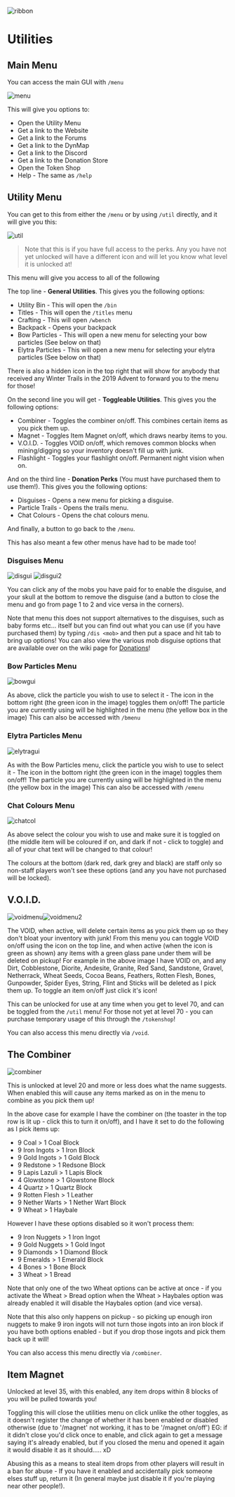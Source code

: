 ![ribbon](images/L-ribbon.png) 

# Utilities


## Main Menu

You can access the main GUI with `/menu`

![menu](images/menu.png)

This will give you options to: 
- Open the Utility Menu
- Get a link to the Website
- Get a link to the Forums
- Get a link to the DynMap
- Get a link to the Discord
- Get a link to the Donation Store
- Open the Token Shop
- Help - The same as `/help`


## Utility Menu

You can get to this from either the `/menu` or by using `/util` directly, and it will give you this:

![util](images/umenu.png)

>Note that this is if you have full access to the perks. Any you have not yet unlocked will have a different icon and will let you know what level it is unlocked at!

This menu will give you access to all of the following

The top line - **General Utilities**.
This gives you the following options:
- Utility Bin - This will open the `/bin`
- Titles - This will open the `/titles` menu
- Crafting - This will open `/wbench`
- Backpack - Opens your backpack
- Bow Particles - This will open a new menu for selecting your bow particles (See below on that)
- Elytra Particles - This will open a new menu for selecting your elytra particles (See below on that)

There is also a hidden icon in the top right that will show for anybody that received any Winter Trails in the 2019 Advent to forward you to the menu for those!

On the second line you will get - **Toggleable Utilities**.
This gives you the following options:
- Combiner - Toggles the combiner on/off. This combines certain items as you pick them up.
- Magnet - Toggles Item Magnet on/off, which draws nearby items to you.
- V.O.I.D. - Toggles VOID on/off, which removes common blocks when mining/digging so your inventory doesn't fill up with junk.
- Flashlight - Toggles your flashlight on/off. Permanent night vision when on.

And on the third line - **Donation Perks** (You must have purchased them to use them!).
This gives you the following options:
- Disguises - Opens a new menu for picking a disguise.
- Particle Trails - Opens the trails menu.
- Chat Colours - Opens the chat colours menu.

And finally, a button to go back to the `/menu`.


This has also meant a few other menus have had to be made too!

### Disguises Menu

![disgui](images/dmenu.png) ![disgui2](images/dmenu2.png)

You can click any of the mobs you have paid for to enable the disguise, and your skull at the bottom to remove the disguise (and a button to close the menu and go from page 1 to 2 and vice versa in the corners).

Note that menu this does not support alternatives to the disguises, such as baby forms etc... itself but you can find out what you can use (if you have purchased them) by typing `/dis <mob>` and then put a space and hit tab to bring up options!
You can also view the various mob disguise options that are available over on the wiki page for [Donations](http://legioncraft.co.uk/wiki/dismods.html)!

### Bow Particles Menu

![bowgui](images/bpmenu.png)

As above, click the particle you wish to use to select it - The icon in the bottom right (the green icon in the image) toggles them on/off! The particle you are currently using will be highlighted in the menu (the yellow box in the image)
This can also be accessed with `/bmenu`

### Elytra Particles Menu

![elytragui](images/emenu.png)

As with the Bow Particles menu, click the particle you wish to use to select it - The icon in the bottom right (the green icon in the image) toggles them on/off! The particle you are currently using will be highlighted in the menu (the yellow box in the image)
This can also be accessed with `/emenu`

### Chat Colours Menu

![chatcol](images/ccmenu.png)

As above select the colour you wish to use and make sure it is toggled on (the middle item will be coloured if on, and dark if not - click to toggle) and all of your chat text will be changed to that colour!

The colours at the bottom (dark red, dark grey and black) are staff only so non-staff players won't see these options (and any you have not purchased will be locked).

## V.O.I.D.

![voidmenu](images/vmenu.png)![voidmenu2](images/vmenu2.png)

The VOID, when active, will delete certain items as you pick them up so they don't bloat your inventory with junk!
From this menu you can toggle VOID on/off using the icon on the top line, and when active (when the icon is green as shown) any items with a green glass pane under them will be deleted on pickup! 
For example in the above image I have VOID on, and any Dirt, Cobblestone, Diorite, Andesite, Granite, Red Sand, Sandstone, Gravel, Netherrack, Wheat Seeds, Cocoa Beans, Feathers, Rotten Flesh, Bones, Gunpowder, Spider Eyes, String, Flint and Sticks will be deleted as I pick them up.
To toggle an item on/off just click it's icon!

This can be unlocked for use at any time when you get to level 70, and can be toggled from the `/util` menu!
For those not yet at level 70 - you can purchase temporary usage of this through the `/tokenshop`!

You can also access this menu directly via `/void`.

## The Combiner

![combiner](images/cmenu.png)

This is unlocked at level 20 and more or less does what the name suggests. When enabled this will cause any items marked as on in the menu to combine as you pick them up!

In the above case for example I have the combiner on (the toaster in the top row is lit up - click this to turn it on/off), and I have it set to do the following as I pick items up:
- 9 Coal > 1 Coal Block
- 9 Iron Ingots > 1 Iron Block
- 9 Gold Ingots > 1 Gold Block
- 9 Redstone > 1 Redsone Block
- 9 Lapis Lazuli > 1 Lapis Block
- 4 Glowstone > 1 Glowstone Block
- 4 Quartz > 1 Quartz Block
- 9 Rotten Flesh > 1 Leather
- 9 Nether Warts > 1 Nether Wart Block
- 9 Wheat > 1 Haybale

However I have these options disabled so it won't process them:
- 9 Iron Nuggets > 1 Iron Ingot
- 9 Gold Nuggets > 1 Gold Ingot
- 9 Diamonds > 1 Diamond Block
- 9 Emeralds > 1 Emerald Block
- 4 Bones > 1 Bone Block
- 3 Wheat > 1 Bread

Note that only one of the two Wheat options can be active at once - if you activate the Wheat > Bread option when the Wheat > Haybales option was already enabled it will disable the Haybales option (and vice versa). 

Note that this also only happens on pickup - so picking up enough iron nuggets to make 9 iron ingots will not turn those ingots into an iron block if you have both options enabled - but if you drop those ingots and pick them back up it will!

You can also access this menu directly via `/combiner`.

## Item Magnet

Unlocked at level 35, with this enabled, any item drops within 8 blocks of you will be pulled towards you!

Toggling this will close the utilities menu on click unlike the other toggles, as it doesn't register the change of whether it has been enabled or disabled otherwise (due to '/magnet' not working, it has to be '/magnet on/off')
EG: if it didn't close you'd click once to enable, and click again to get a message saying it's already enabled, but if you closed the menu and opened it again it would disable it as it should..... xD

Abusing this as a means to steal item drops from other players will result in a ban for abuse - If you have it enabled and accidentally pick someone elses stuff up, return it (In general maybe just disable it if you're playing near other people!).
